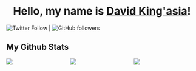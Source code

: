 <h1 align="center">
Hello, my name is <a href="https://dev-kings.github.io/David-Kingasia/">David King'asia</a>!
</h1>

![Twitter Follow](https://img.shields.io/twitter/follow/DaveKings8?style=social) | ![GitHub followers](https://img.shields.io/github/followers/Dev-Kings?style=social)

## My Github Stats

<div style="display: flex;">
    <div style="width: 50%;">
        <img src="https://github-readme-streak-stats.herokuapp.com?user=Dev-Kings&theme=gotham" />
    </div>
    <!-- <div style="width: 50%;">
        <img src="[![GitHub Streak](https://streak-stats.demolab.com/?user=Dev-Kings&theme=dark)]" />
    </div> -->
    <div style="width: 50%;">
        <img src="[![Top Langs](https://github-readme-stats.vercel.app/api/top-langs/?username=Dev-Kings&langs_count=8)]" />
    </div>
    <div style="width: 50%;">
        <img src="https://github-readme-stats.vercel.app/api?username=Dev-Kings&count_private=true&theme=gotham&custom_title=Davids%20github%20stats" />
    </div>
</div>
